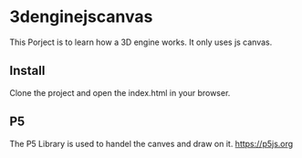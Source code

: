 # 3denginejscanvas
This Porject is to learn how a 3D engine works. It only uses js canvas.

## Install
Clone the project and open the index.html in your browser.

## P5
The P5 Library is used to handel the canves and draw on it.
https://p5js.org
